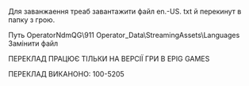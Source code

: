 Для заванжаення треаб завантажити файл en.-US. txt й перекинут в папку з грою.

Путь OperatorNdmQG\911 Operator_Data\StreamingAssets\Languages 
Замінити файл

ПЕРЕКЛАД ПРАЦЮЄ ТІЛЬКИ НА ВЕРСІЇ ГРИ В EPIG GAMES 

ПЕРЕКЛАД ВИКАНОНО: 100-5205
